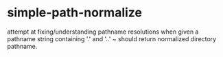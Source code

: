 ﻿simple-path-normalize
=====================

attempt at fixing/understanding pathname resolutions when given a pathname 
string containing '.' and '..' ~ should return normalized directory pathname.
